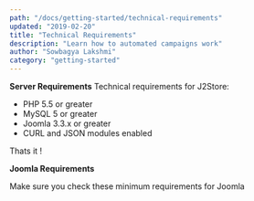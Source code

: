 ```yaml
---
path: "/docs/getting-started/technical-requirements"
updated: "2019-02-20"
title: "Technical Requirements"
description: "Learn how to automated campaigns work"
author: "Sowbagya Lakshmi"
category: "getting-started"
---
```

**Server Requirements**
Technical requirements for J2Store:

* PHP 5.5 or greater
* MySQL 5 or greater
* Joomla 3.3.x or greater
* CURL and JSON modules enabled

Thats it !

**Joomla Requirements**

Make sure you check these <link-text url="https://docs.joomla.org/Technical_requirements" target="_blank" rel="noopener">minimum requirements for Joomla</link-text>
